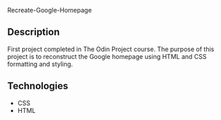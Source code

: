 Recreate-Google-Homepage

## Description

First project completed in The Odin Project course. The purpose of this project is to reconstruct the Google homepage using HTML and CSS formatting and styling.

## Technologies
- CSS
- HTML
